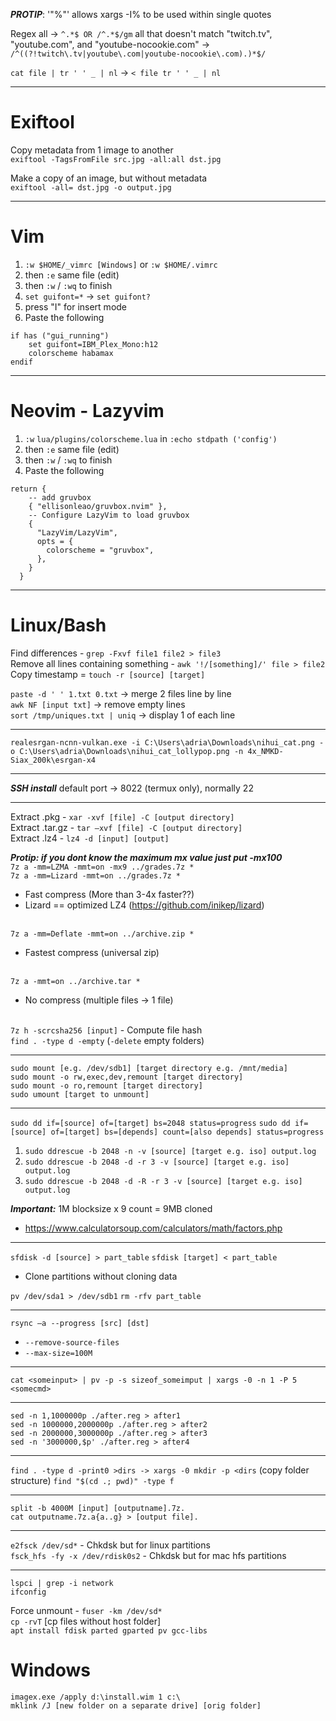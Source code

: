 **_PROTIP_**: \'"%"\' allows xargs -I% to be used within single quotes

Regex all -> `^.*$ OR /^.*$/gm`
all that doesn't match "twitch.tv", "youtube.com", and "youtube-nocookie.com" -> `/^((?!twitch\.tv|youtube\.com|youtube-nocookie\.com).)*$/`

`cat file | tr ' ' _ | nl` -> `< file tr ' ' _ | nl`

---

# Exiftool
Copy metadata from 1 image to another<br>
`exiftool -TagsFromFile src.jpg -all:all dst.jpg`

Make a copy of an image, but without metadata<br>
`exiftool -all= dst.jpg -o output.jpg`

---

# Vim

1. `:w $HOME/_vimrc [Windows]` or `:w $HOME/.vimrc`
2. then `:e` same file (edit)
3. then `:w` / `:wq` to finish
4. `set guifont=*` -> `set guifont?`
5. press "I" for insert mode
6. Paste the following

```
if has ("gui_running")
	set guifont=IBM_Plex_Mono:h12
	colorscheme habamax
endif
```

---

# Neovim - Lazyvim

1. `:w` `lua/plugins/colorscheme.lua` in `:echo stdpath ('config')`
2. then `:e` same file (edit)
3. then `:w` / `:wq` to finish
4. Paste the following

```
return {
    -- add gruvbox
    { "ellisonleao/gruvbox.nvim" },
    -- Configure LazyVim to load gruvbox
    {
      "LazyVim/LazyVim",
      opts = {
        colorscheme = "gruvbox",
      },
    }
  }
```

---

# Linux/Bash

Find differences - `grep -Fxvf file1 file2 > file3`
</br>Remove all lines containing something - `awk '!/[something]/' file > file2`
</br>Copy timestamp = `touch -r [source] [target]`
</br>

`paste -d ' ' 1.txt 0.txt` -> merge 2 files line by line
</br>`awk NF [input txt]` -> remove empty lines
</br>`sort /tmp/uniques.txt | uniq` -> display 1 of each line

---

```
realesrgan-ncnn-vulkan.exe -i C:\Users\adria\Downloads\nihui_cat.png -o C:\Users\adria\Downloads\nihui_cat_lollypop.png -n 4x_NMKD-Siax_200k\esrgan-x4
```

---

**_SSH install_**
default port -> 8022 (termux only), normally 22

---

Extract .pkg - `xar -xvf [file] -C [output directory]`
<br>Extract .tar.gz - `tar –xvf [file] -C [output directory]`
<br>Extract .lz4 - `lz4 -d [input] [output]`

**_Protip: if you dont know the maximum mx value just put -mx100_**
<br>`7z a -mm=LZMA -mmt=on -mx9 ../grades.7z *`
<br>`7z a -mm=Lizard -mmt=on ../grades.7z *`
-   Fast compress (More than 3-4x faster??)
-   Lizard == optimized LZ4 (https://github.com/inikep/lizard)

<br>`7z a -mm=Deflate -mmt=on ../archive.zip *`
-   Fastest compress (universal zip)

<br>`7z a -mmt=on ../archive.tar *`
-   No compress (multiple files -> 1 file)

<br>`7z h -scrcsha256 [input]` - Compute file hash
<br>`find . -type d -empty` (`-delete` empty folders)

---

`sudo mount [e.g. /dev/sdb1] [target directory e.g. /mnt/media]`
<br>`sudo mount -o rw,exec,dev,remount [target directory]`
<br>`sudo mount -o ro,remount [target directory]`
<br>`sudo umount [target to unmount]`

---

`sudo dd if=[source] of=[target] bs=2048 status=progress`
`sudo dd if=[source] of=[target] bs=[depends] count=[also depends] status=progress`

1. `sudo ddrescue -b 2048 -n -v [source] [target e.g. iso] output.log`
2. `sudo ddrescue -b 2048 -d -r 3 -v [source] [target e.g. iso] output.log`
3. `sudo ddrescue -b 2048 -d -R -r 3 -v [source] [target e.g. iso] output.log`

**_Important:_** 1M blocksize x 9 count = 9MB cloned

-   https://www.calculatorsoup.com/calculators/math/factors.php

---

`sfdisk -d [source] > part_table`
`sfdisk [target] < part_table`

-   Clone partitions without cloning data

`pv /dev/sda1 > /dev/sdb1`
`rm -rfv part_table`

---

`rsync –a --progress [src] [dst]`

-   `--remove-source-files`
-   `--max-size=100M`

---

`cat <someinput> | pv -p -s sizeof_someimput | xargs -0 -n 1 -P 5 <somecmd>`

---

```
sed -n 1,1000000p ./after.reg > after1
sed -n 1000000,2000000p ./after.reg > after2
sed -n 2000000,3000000p ./after.reg > after3
sed -n '3000000,$p' ./after.reg > after4
```

---

`find . -type d -print0 >dirs -> xargs -0 mkdir -p <dirs` (copy folder structure)
`find "$(cd .; pwd)" -type f`

---

```
split -b 4000M [input] [outputname].7z.
cat outputname.7z.a{a..g} > [output file].
```

---

`e2fsck /dev/sd*` - Chkdsk but for linux partitions
</br>`fsck_hfs -fy -x /dev/rdisk0s2` - Chkdsk but for mac hfs partitions

---

```
lspci | grep -i network
ifconfig
```

Force unmount - `fuser -km /dev/sd*`<br>
`cp -rvT` [cp files without host folder]<br>
`apt install fdisk parted gparted pv gcc-libs`<br>

# Windows

`imagex.exe /apply d:\install.wim 1 c:\`<br>
`mklink /J [new folder on a separate drive] [orig folder]`<br>
